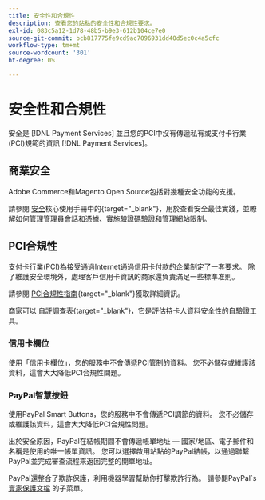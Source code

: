 ```yaml
---
title: 安全性和合規性
description: 查看您的站點的安全性和合規性要求。
exl-id: 083c5a12-1d78-48b5-b9e3-612b104ce7e0
source-git-commit: bcb817775fe9cd9ac7096931dd40d5ec0c4a5cfc
workflow-type: tm+mt
source-wordcount: '301'
ht-degree: 0%

---
```


# 安全性和合規性

安全是 [!DNL Payment Services] 並且您的PCI中沒有傳遞私有或支付卡行業(PCI)規範的資訊 [!DNL Payment Services]。

## 商業安全

Adobe Commerce和Magento Open Source包括對幾種安全功能的支援。

請參閱 [安全](https://docs.magento.com/user-guide/stores/security.html)核心使用手冊中的{target=&quot;_blank&quot;}，用於查看安全最佳實踐，並瞭解如何管理管理員會話和憑據、實施驗證碼驗證和管理網站限制。

## PCI合規性

支付卡行業(PCI)為接受通過Internet通過信用卡付款的企業制定了一套要求。 除了維護安全環境外，處理客戶信用卡資訊的商家還負責滿足一些標準准則。

請參閱 [PCI合規性指南](https://docs.magento.com/user-guide/stores/compliance-pci.html){target=&quot;_blank&quot;}獲取詳細資訊。

商家可以 [自評調查表](https://www.pcisecuritystandards.org/pci_security/completing_self_assessment){target=&quot;_blank&quot;}，它是評估持卡人資料安全性的自驗證工具。

### 信用卡欄位

使用「信用卡欄位」，您的服務中不會傳遞PCI管制的資料。 您不必儲存或維護該資料，這會大大降低PCI合規性問題。

### PayPal智慧按鈕

使用PayPal Smart Buttons，您的服務中不會傳遞PCI調節的資料。 您不必儲存或維護該資料，這會大大降低PCI合規性問題。

出於安全原因，PayPal在結帳期間不會傳遞帳單地址 — 國家/地區、電子郵件和名稱是使用的唯一帳單資訊。 您可以選擇啟用站點的PayPal結帳，以通過聯繫PayPal並完成審查流程來返回完整的開單地址。

PayPal還整合了欺詐保護，利用機器學習幫助你打擊欺詐行為。 請參閱PayPal`s [賣家保護文檔](https://www.paypal.com/us/webapps/mpp/security/seller-protection) 的子菜單。
